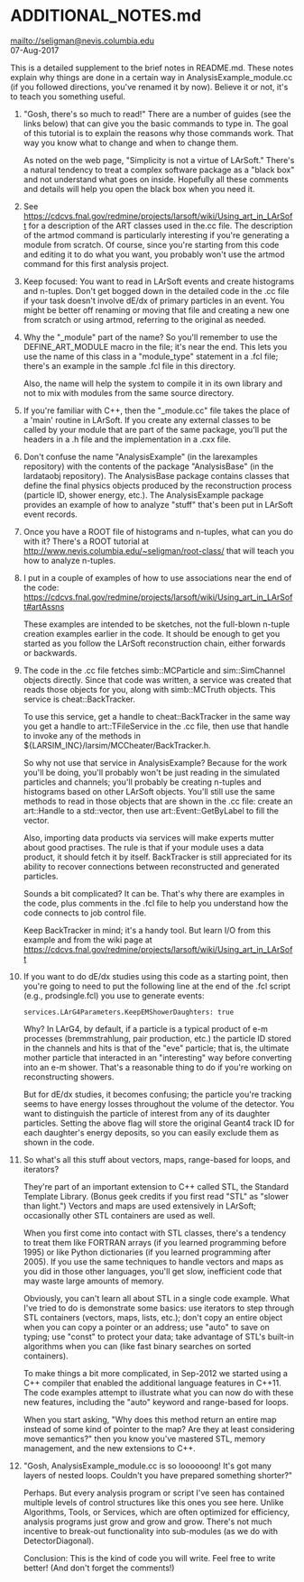 # ADDITIONAL_NOTES.md
<mailto://seligman@nevis.columbia.edu>  
07-Aug-2017

This is a detailed supplement to the brief notes in README.md. These
notes explain why things are done in a certain way in
AnalysisExample_module.cc (if you followed directions, you've renamed
it by now). Believe it or not, it's to teach you something useful.

1.  "Gosh, there's so much to read!" There are a number of guides (see
    the links below) that can give you the basic commands to type
    in. The goal of this tutorial is to explain the reasons why those
    commands work. That way you know what to change and when to change
    them.

    As noted on the web page, "Simplicity is not a virtue of LArSoft."
    There's a natural tendency to treat a complex software package as
    a "black box" and not understand what goes on inside. Hopefully
    all these comments and details will help you open the black box
    when you need it.

2.  See
    <https://cdcvs.fnal.gov/redmine/projects/larsoft/wiki/Using_art_in_LArSoft>
    for a description of the ART classes used in the.cc file. The
    description of the artmod command is particularly interesting if
    you're generating a module from scratch. Of course, since you're
    starting from this code and editing it to do what you want, you
    probably won't use the artmod command for this first analysis
    project.

3.  Keep focused: You want to read in LArSoft events and create
    histograms and n-tuples. Don't get bogged down in the detailed
    code in the .cc file if your task doesn't involve dE/dx of primary
    particles in an event. You might be better off renaming or moving
    that file and creating a new one from scratch or using artmod,
    referring to the original as needed.

4.  Why the "_module" part of the name? So you'll remember to use the
    DEFINE_ART_MODULE macro in the file; it's near the end. This lets
    you use the name of this class in a "module_type" statement in a
    .fcl file; there's an example in the sample .fcl file in this
    directory.

    Also, the name will help the system to compile it in its own
    library and not to mix with modules from the same source directory.

5.  If you're familiar with C++, then the "_module.cc" file takes the
    place of a 'main' routine in LArSoft. If you create any external
    classes to be called by your module that are part of the same
    package, you'll put the headers in a .h file and the
    implementation in a .cxx file.

6.  Don't confuse the name "AnalysisExample" (in the larexamples
    repository) with the contents of the package "AnalysisBase" (in
    the lardataobj repository). The AnalysisBase package contains
    classes that define the final physics objects produced by the
    reconstruction process (particle ID, shower energy, etc.). The
    AnalysisExample package provides an example of how to analyze
    "stuff" that's been put in LArSoft event records.

7.  Once you have a ROOT file of histograms and n-tuples, what can you
    do with it? There's a ROOT tutorial at
    <http://www.nevis.columbia.edu/~seligman/root-class/> that will
    teach you how to analyze n-tuples.

8.  I put in a couple of examples of how to use associations near the
    end of the code:
    <https://cdcvs.fnal.gov/redmine/projects/larsoft/wiki/Using_art_in_LArSoft#artAssns>

    These examples are intended to be sketches, not the full-blown
    n-tuple creation examples earlier in the code. It should be enough
    to get you started as you follow the LArSoft reconstruction chain,
    either forwards or backwards.

9.  The code in the .cc file fetches simb::MCParticle and
    sim::SimChannel objects directly. Since that code was written, a
    service was created that reads those objects for you, along with
    simb::MCTruth objects. This service is cheat::BackTracker.

    To use this service, get a handle to cheat::BackTracker in the
    same way you get a handle to art::TFileService in the .cc file,
    then use that handle to invoke any of the methods in
    ${LARSIM_INC}/larsim/MCCheater/BackTracker.h.

    So why not use that service in AnalysisExample? Because for the
    work you'll be doing, you'll probably won't be just reading in the
    simulated particles and channels; you'll probably be creating
    n-tuples and histograms based on other LArSoft objects. You'll
    still use the same methods to read in those objects that are shown
    in the .cc file: create an art::Handle to a std::vector, then use
    art::Event::GetByLabel to fill the vector.

    Also, importing data products via services will make experts
    mutter about good practises. The rule is that if your module uses
    a data product, it should fetch it by itself. BackTracker is still
    appreciated for its ability to recover connections between
    reconstructed and generated particles.

    Sounds a bit complicated? It can be. That's why there are examples
    in the code, plus comments in the .fcl file to help you understand
    how the code connects to job control file.

    Keep BackTracker in mind; it's a handy tool. But learn I/O from
    this example and from the wiki page at
    <https://cdcvs.fnal.gov/redmine/projects/larsoft/wiki/Using_art_in_LArSoft>

10. If you want to do dE/dx studies using this code as a starting
    point, then you're going to need to put the following line at the
    end of the .fcl script (e.g., prodsingle.fcl) you use to generate
    events:

    ```
    services.LArG4Parameters.KeepEMShowerDaughters: true
    ```

    Why? In LArG4, by default, if a particle is a typical product of
    e-m processes (bremmstrahlung, pair production, etc.) the particle
    ID stored in the channels and hits is that of the "eve" particle;
    that is, the ultimate mother particle that interacted in an
    "interesting" way before converting into an e-m shower. That's a
    reasonable thing to do if you're working on reconstructing
    showers.

    But for dE/dx studies, it becomes confusing; the particle you're
    tracking seems to have energy losses throughout the volume of the
    detector. You want to distinguish the particle of interest from
    any of its daughter particles. Setting the above flag will store
    the original Geant4 track ID for each daughter's energy deposits,
    so you can easily exclude them as shown in the code.

11. So what's all this stuff about vectors, maps, range-based for
    loops, and iterators?

    They're part of an important extension to C++ called STL, the
    Standard Template Library. (Bonus geek credits if you first read
    "STL" as "slower than light.") Vectors and maps are used
    extensively in LArSoft; occasionally other STL containers are used
    as well.

    When you first come into contact with STL classes, there's a
    tendency to treat them like FORTRAN arrays (if you learned
    programming before 1995) or like Python dictionaries (if you
    learned programming after 2005). If you use the same techniques to
    handle vectors and maps as you did in those other languages,
    you'll get slow, inefficient code that may waste large amounts of
    memory.

    Obviously, you can't learn all about STL in a single code
    example. What I've tried to do is demonstrate some basics: use
    iterators to step through STL containers (vectors, maps, lists,
    etc.); don't copy an entire object when you can copy a pointer or
    an address; use "auto" to save on typing; use "const" to protect
    your data; take advantage of STL's built-in algorithms when you
    can (like fast binary searches on sorted containers).

    To make things a bit more complicated, in Sep-2012 we started
    using a C++ compiler that enabled the additional language features
    in C++11. The code examples attempt to illustrate what you can now
    do with these new features, including the "auto" keyword and
    range-based for loops.

    When you start asking, "Why does this method return an entire map
    instead of some kind of pointer to the map? Are they at least
    considering move semantics?" then you know you've mastered STL,
    memory management, and the new extensions to C++.

12. "Gosh, AnalysisExample_module.cc is so loooooong! It's got many
    layers of nested loops. Couldn't you have prepared something
    shorter?"  

    Perhaps. But every analysis program or script I've seen has
    contained multiple levels of control structures like this ones you
    see here. Unlike Algorithms, Tools, or Services, which are often
    optimized for efficiency, analysis programs just grow and grow and
    grow. There's not much incentive to break-out functionality into
    sub-modules (as we do with DetectorDiagonal).

    Conclusion: This is the kind of code you will write. Feel free to
    write better! (And don't forget the comments!)
